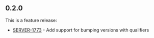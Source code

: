 ## 0.2.0

This is a feature release:
* [SERVER-1773](https://tickets.puppetlabs.com/browse/SERVER-1773) - Add
  support for bumping versions with qualifiers
